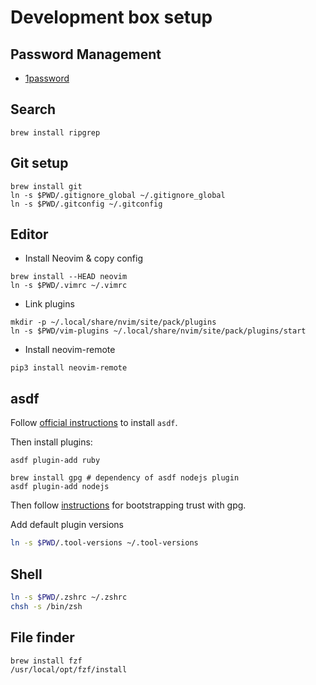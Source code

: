 # Development box setup

## Password Management

* [1password][1password] 

[1password]: https://1password.com/downloads/

## Search

```
brew install ripgrep
```

## Git setup

```
brew install git
ln -s $PWD/.gitignore_global ~/.gitignore_global
ln -s $PWD/.gitconfig ~/.gitconfig
```

## Editor

* Install Neovim & copy config

```
brew install --HEAD neovim
ln -s $PWD/.vimrc ~/.vimrc
```

* Link plugins

```
mkdir -p ~/.local/share/nvim/site/pack/plugins
ln -s $PWD/vim-plugins ~/.local/share/nvim/site/pack/plugins/start
```

* Install neovim-remote

```
pip3 install neovim-remote
```

## asdf

Follow [official instructions][asdf] to install `asdf`.

[asdf]: https://asdf-vm.com/#/core-manage-asdf-vm

Then install plugins:

```
asdf plugin-add ruby
```

```
brew install gpg # dependency of asdf nodejs plugin
asdf plugin-add nodejs
```

Then follow [instructions][asdf-nodejs] for bootstrapping trust with gpg.

[asdf-nodejs]: https://github.com/asdf-vm/asdf-nodejs#using-a-dedicated-openpgp-keyring

Add default plugin versions

```sh
ln -s $PWD/.tool-versions ~/.tool-versions
```

## Shell

```sh
ln -s $PWD/.zshrc ~/.zshrc
chsh -s /bin/zsh
```

## File finder

```
brew install fzf
/usr/local/opt/fzf/install
```
